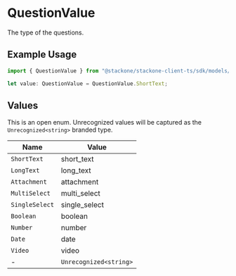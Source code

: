 # QuestionValue

The type of the questions.

## Example Usage

```typescript
import { QuestionValue } from "@stackone/stackone-client-ts/sdk/models/shared";

let value: QuestionValue = QuestionValue.ShortText;
```

## Values

This is an open enum. Unrecognized values will be captured as the `Unrecognized<string>` branded type.

| Name                   | Value                  |
| ---------------------- | ---------------------- |
| `ShortText`            | short_text             |
| `LongText`             | long_text              |
| `Attachment`           | attachment             |
| `MultiSelect`          | multi_select           |
| `SingleSelect`         | single_select          |
| `Boolean`              | boolean                |
| `Number`               | number                 |
| `Date`                 | date                   |
| `Video`                | video                  |
| -                      | `Unrecognized<string>` |